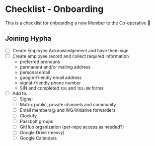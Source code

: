# Checklist - Onboarding

This is a checklist for onboarding a new Member to the Co-operative 🚀

## Joining Hypha

- [ ] Create Employee Acknowledgement and have them sign
- [ ] Create employee record and collect required information 
  - preferred pronouns 
  - permanent and/or mailing address
  - personal email 
  - google-friendly email address 
  - signal-friendly phone number
  - SIN and completed `TD1` and `TD1-ON` forms 
- [ ] Add to: 
  - [ ] Signal 
  - [ ] Matrix public, private channels and community
  - [ ] Email members@ and WG/initiative forwarders
  - [ ] Clockify
  - [ ] Passbolt groups 
  - [ ] GitHub organization (per-repo access as needed?)
  - [ ] Google Drive (messy)
  - [ ] Google Calendars
